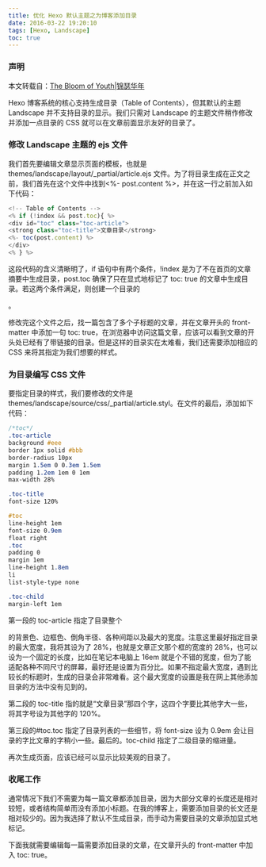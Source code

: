 ```yaml
---
title: 优化 Hexo 默认主题之为博客添加目录
date: 2016-03-22 19:20:10
tags: [Hexo, Landscape]
toc: true
---
```


### 声明
本文转载自：[The Bloom of Youth|锦瑟华年](http://kuangqi.me/tricks/enable-table-of-contents-on-hexo/)

Hexo 博客系统的核心支持生成目录（Table of Contents），但其默认的主题 Landscape 并不支持目录的显示。我们只需对 Landscape 的主题文件稍作修改并添加一点目录的 CSS 就可以在文章前面显示友好的目录了。

### 修改 Landscape 主题的 ejs 文件

我们首先要编辑文章显示页面的模板，也就是 themes/landscape/layout/_partial/article.ejs 文件。为了将目录生成在正文之前，我们首先在这个文件中找到<%- post.content %>，并在这一行之前加入如下代码：

```javascript
<!-- Table of Contents -->
<% if (!index && post.toc){ %>
<div id="toc" class="toc-article">
<strong class="toc-title">文章目录</strong>
<%- toc(post.content) %>
</div>
<% } %>
```

这段代码的含义清晰明了，if 语句中有两个条件，!index 是为了不在首页的文章摘要中生成目录，post.toc 确保了只在显式地标记了 toc: true 的文章中生成目录。若这两个条件满足，则创建一个目录的<div>。

修改完这个文件之后，找一篇包含了多个子标题的文章，并在文章开头的 front-matter 中添加一句 toc: true，在浏览器中访问这篇文章，应该可以看到文章的开头处已经有了带链接的目录。但是这样的目录实在太难看，我们还需要添加相应的 CSS 来将其指定为我们想要的样式。


### 为目录编写 CSS 文件

要指定目录的样式，我们要修改的文件是 themes/landscape/source/css/_partial/article.styl。在文件的最后，添加如下代码：

```css
/*toc*/
.toc-article
background #eee
border 1px solid #bbb
border-radius 10px
margin 1.5em 0 0.3em 1.5em
padding 1.2em 1em 0 1em
max-width 28%

.toc-title
font-size 120%

#toc
line-height 1em
font-size 0.9em
float right
.toc
padding 0
margin 1em
line-height 1.8em
li
list-style-type none

.toc-child
margin-left 1em

```

第一段的 toc-article 指定了目录整个<div>的背景色、边框色、倒角半径、各种间距以及最大的宽度。注意这里最好指定目录的最大宽度，我将其设为了 28%，也就是文章正文那个框的宽度的 28%，也可以设为一个固定的长度，比如在笔记本电脑上 16em 就是个不错的宽度，但为了能适配各种不同尺寸的屏幕，最好还是设置为百分比。如果不指定最大宽度，遇到比较长的标题时，生成的目录会非常难看。这个最大宽度的设置是我在网上其他添加目录的方法中没有见到的。

第二段的 toc-title 指的就是“文章目录”那四个字，这四个字要比其他字大一些，将其字号设为其他字的 120%。

第三段的#toc.toc 指定了目录列表的一些细节，将 font-size 设为 0.9em 会让目录的字比文章的字稍小一些。最后的。toc-child 指定了二级目录的缩进量。

再次生成页面，应该已经可以显示比较美观的目录了。

### 收尾工作

通常情况下我们不需要为每一篇文章都添加目录，因为大部分文章的长度还是相对较短，或者结构简单而没有添加小标题。在我的博客上，需要添加目录的长文还是相对较少的。因为我选择了默认不生成目录，而手动为需要目录的文章添加显式地标记。

下面我就需要编辑每一篇需要添加目录的文章，在文章开头的 front-matter 中加入 toc: true。
